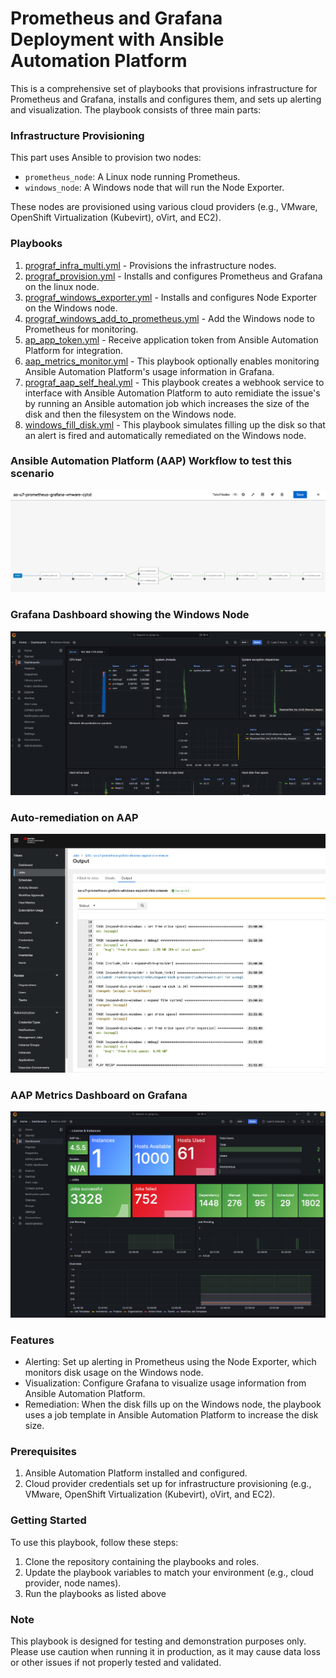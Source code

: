 # Prometheus and Grafana Deployment with Ansible Automation Platform

This is a comprehensive set of playbooks that provisions infrastructure for Prometheus and Grafana, installs and configures them, and sets up alerting and visualization. The playbook consists of three main parts:
### Infrastructure Provisioning

This part uses Ansible to provision two nodes:

* `prometheus_node`: A Linux node running Prometheus.
* `windows_node`: A Windows node that will run the Node Exporter.

These nodes are provisioned using various cloud providers (e.g., VMware, OpenShift Virtualization (Kubevirt), oVirt, and EC2).

### Playbooks
1. [prograf_infra_multi.yml](prograf_infra_multi.yml) - Provisions the infrastructure nodes.
2. [prograf_provision.yml](prograf_provision.yml) - Installs and configures Prometheus and Grafana on the linux node.
3. [prograf_windows_exporter.yml](prograf_windows_exporter.yml) - Installs and configures Node Exporter on the Windows node.
4. [prograf_windows_add_to_prometheus.yml](prograf_windows_add_to_prometheus.yml) - Add the Windows node to Prometheus for monitoring.
5. [ap_app_token.yml](ap_app_token.yml) - Receive application token from Ansible Automation Platform for integration.
6. [aap_metrics_monitor.yml](aap_metrics_monitor.yml) - This playbook optionally enables monitoring Ansible Automation Platform's usage information in Grafana.
7. [prograf_aap_self_heal.yml](prograf_aap_self_heal.yml) - This playbook creates a webhook service to interface with Ansible Automation Platform to auto remidiate the issue's by running an Ansible automation job which increases the size of the disk and then the filesystem on the Windows node.
8. [windows_fill_disk.yml](windows_fill_disk.yml) - This playbook simulates filling up the disk so that an alert is fired and automatically remediated on the Windows node.


### Ansible Automation Platform (AAP) Workflow to test this scenario

![](images/aap_prometheus_grafana_full_workflow.png)

### Grafana Dashboard showing the Windows Node

![](images/grafana_dashboard_windows_node.png)

### Auto-remediation on AAP

![](images/aap_window_expand_disk_job.png)

### AAP Metrics Dashboard on Grafana

![](images/aap_metrics_dashboard.png)

### Features

* Alerting: Set up alerting in Prometheus using the Node Exporter, which monitors disk usage on the Windows node.
* Visualization: Configure Grafana to visualize usage information from Ansible Automation Platform.
* Remediation: When the disk fills up on the Windows node, the playbook uses a job template in Ansible Automation Platform to increase the disk size.

### Prerequisites

1. Ansible Automation Platform installed and configured.
2. Cloud provider credentials set up for infrastructure provisioning (e.g., VMware, OpenShift Virtualization (Kubevirt), oVirt, and EC2).

### Getting Started

To use this playbook, follow these steps:

1. Clone the repository containing the playbooks and roles.
2. Update the playbook variables to match your environment (e.g., cloud provider, node names).
3. Run the playbooks as listed above

### Note

This playbook is designed for testing and demonstration purposes only. Please use caution when running it in production, as it may cause data loss or other issues if not properly tested and validated.
